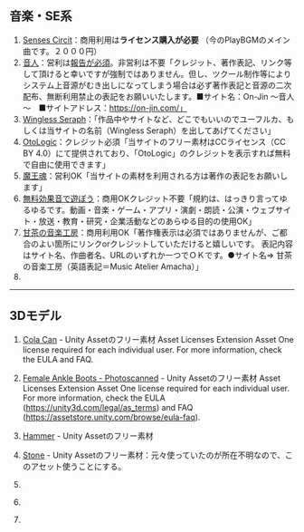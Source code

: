 ## 音楽・SE系
1. [Senses Circit](https://www.senses-circuit.com/terms/commercial-terms-and-conditions-of-use/)：商用利用は**ライセンス購入が必要** （今のPlayBGMのメイン曲です。２０００円）
1. [音人](https://on-jin.com/kiyaku.php)：営利は[報告が必須](https://on-jin.com/onrenfo.php)。非営利は不要「クレジット、著作表記、リンク等して頂けると幸いですが強制ではありません。但し、ツクール制作等によりシステム上音源がむき出しになってしまう場合は必ず著作表記と音源の二次配布、無断利用禁止の表記をお願いいたします。■サイト名：On-Jin ～音人～　■サイトアドレス：https://on-jin.com/」
1. [Wingless Seraph](https://wingless-seraph.net/material-riyoukiyaku.html)：「作品中やサイトなど、どこでもいいのでユーフルカ、もしくは当サイトの名前（Wingless Seraph）を出してあげてください」
1. [OtoLogic](https://otologic.jp/free/license.html)：クレジット必須「当サイトのフリー素材はCCライセンス（CC BY 4.0）にて提供されており、「OtoLogic」のクレジットを表示すれば無料で自由に使用できます」
1. [魔王魂](https://maoudamashii.jokersounds.com/music_rule.html)：営利OK「当サイトの素材を利用される方は著作の表記をお願いします」
1. [無料効果音で遊ぼう](https://taira-komori.jpn.org/welcome.html)：商用OKクレジット不要「規約は、はっきり言ってゆるゆるです。動画・音楽・ゲーム・アプリ・演劇・朗読・公演・ウェブサイト・放送・教育・研究・企業活動などのあらゆる目的の使用OK」
1. [甘茶の音楽工房](https://amachamusic.chagasi.com/terms.html)：商用利用OK「著作権表示は必須ではありませんが、ご都合のよい箇所にリンクorクレジットしていただけると嬉しいです。 表記内容はサイト名、作曲者名、URLのいずれか一つでＯＫです。●サイト名⇒ 甘茶の音楽工房（英語表記＝Music Atelier Amacha）」
1. []()

---

## 3Dモデル

1. [Cola Can](https://assetstore.unity.com/packages/3d/cola-can-96659) - Unity Assetのフリー素材
Asset Licenses
Extension Asset
One license required for each individual user.
For more information, check the EULA and FAQ.

1. [Female Ankle Boots - Photoscanned](https://assetstore.unity.com/packages/3d/props/clothing/female-ankle-boots-photoscanned-159578) - Unity Assetのフリー素材
Asset Licenses
Extension Asset
One license required for each individual user.
For more information, check the EULA (https://unity3d.com/legal/as_terms) and FAQ (https://assetstore.unity.com/browse/eula-faq).

1. [Hammer](https://assetstore.unity.com/packages/3d/props/weapons/taf-s-fantasy-mace-16802) - Unity Assetのフリー素材
1. [Stone](https://assetstore.unity.com/packages/3d/environments/yughues-free-rocks-13568) - Unity Assetのフリー素材：元々使っていたのが所在不明なので、このアセット使うことにする。
1. []()
1. []()
1. []()

